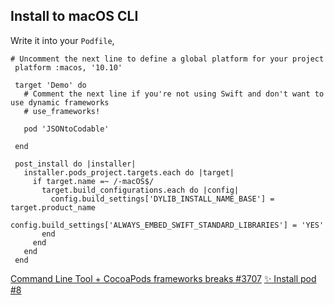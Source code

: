 ## Install to macOS CLI

Write it into your `Podfile`,

```
# Uncomment the next line to define a global platform for your project
 platform :macos, '10.10'

 target 'Demo' do
   # Comment the next line if you're not using Swift and don't want to use dynamic frameworks
   # use_frameworks!

   pod 'JSONtoCodable'

 end

 post_install do |installer|
   installer.pods_project.targets.each do |target|
     if target.name =~ /-macOS$/
       target.build_configurations.each do |config|
         config.build_settings['DYLIB_INSTALL_NAME_BASE'] = target.product_name
         config.build_settings['ALWAYS_EMBED_SWIFT_STANDARD_LIBRARIES'] = 'YES'
       end
     end
   end
 end
```

[Command Line Tool + CocoaPods frameworks breaks #3707](https://github.com/CocoaPods/CocoaPods/issues/3707)
[✨ Install pod #8](https://github.com/YutoMizutani/JSONtoCodable/commit/6881897df4a1dc4af1f9d37ff34960b1bf21d36e)
